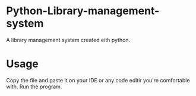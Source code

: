 # Python-Library-management-system

A library management system created eith python.

# Usage
Copy the file and paste it on your IDE or any code editir you're comfortable with.
Run the program.
